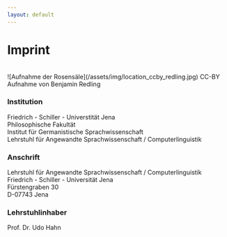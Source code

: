 ```yaml
---
layout: default
---
```


# Imprint
<br/>
![Aufnahme der Rosensäle](/assets/img/location_ccby_redling.jpg)
<x-small>CC-BY Aufnahme von Benjamin Redling</x-small>

### Institution
Friedrich - Schiller - Universtität Jena<br/>
Philosophische Fakultät<br/>
Institut für Germanistische Sprachwissenschaft<br/>
Lehrstuhl für Angewandte Sprachwissenschaft / Computerlinguistik

### Anschrift
Lehrstuhl für Angewandte Sprachwissenschaft / Computerlinguistik<br/>
Friedrich - Schiller - Universität Jena<br/>
Fürstengraben 30<br/>
D-07743 Jena

### Lehrstuhlinhaber
Prof. Dr. Udo Hahn

